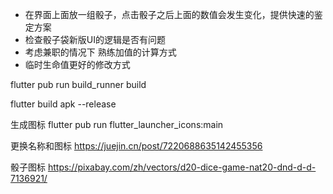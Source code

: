 - 在界面上面放一组骰子，点击骰子之后上面的数值会发生变化，提供快速的鉴定方案
- 检查骰子袋新版UI的逻辑是否有问题
- 考虑兼职的情况下 熟练加值的计算方式
- 临时生命值更好的修改方式


flutter pub run build_runner build

flutter build apk --release

生成图标 flutter pub run flutter_launcher_icons:main

更换名称和图标 
https://juejin.cn/post/7220688635142455356

骰子图标
https://pixabay.com/zh/vectors/d20-dice-game-nat20-dnd-d-d-7136921/